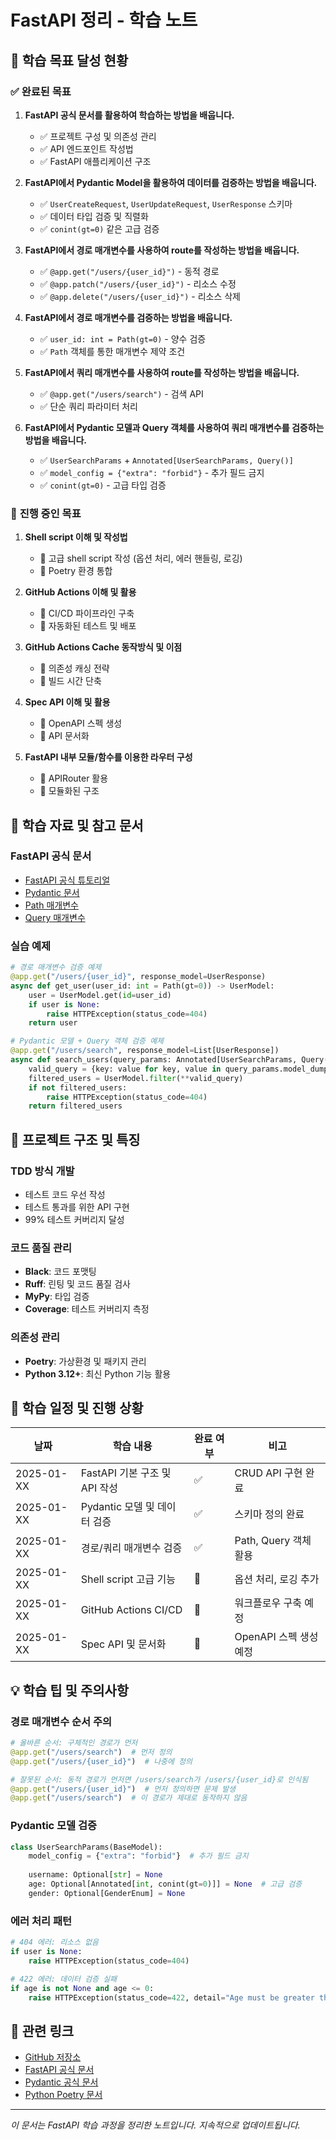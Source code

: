 # FastAPI 정리 - 학습 노트

## 🎯 **학습 목표 달성 현황**

### ✅ **완료된 목표**
1. **FastAPI 공식 문서를 활용하여 학습하는 방법을 배웁니다.**
   - ✅ 프로젝트 구성 및 의존성 관리
   - ✅ API 엔드포인트 작성법
   - ✅ FastAPI 애플리케이션 구조

2. **FastAPI에서 Pydantic Model을 활용하여 데이터를 검증하는 방법을 배웁니다.**
   - ✅ `UserCreateRequest`, `UserUpdateRequest`, `UserResponse` 스키마
   - ✅ 데이터 타입 검증 및 직렬화
   - ✅ `conint(gt=0)` 같은 고급 검증

3. **FastAPI에서 경로 매개변수를 사용하여 route를 작성하는 방법을 배웁니다.**
   - ✅ `@app.get("/users/{user_id}")` - 동적 경로
   - ✅ `@app.patch("/users/{user_id}")` - 리소스 수정
   - ✅ `@app.delete("/users/{user_id}")` - 리소스 삭제

4. **FastAPI에서 경로 매개변수를 검증하는 방법을 배웁니다.**
   - ✅ `user_id: int = Path(gt=0)` - 양수 검증
   - ✅ `Path` 객체를 통한 매개변수 제약 조건

5. **FastAPI에서 쿼리 매개변수를 사용하여 route를 작성하는 방법을 배웁니다.**
   - ✅ `@app.get("/users/search")` - 검색 API
   - ✅ 단순 쿼리 파라미터 처리

6. **FastAPI에서 Pydantic 모델과 Query 객체를 사용하여 쿼리 매개변수를 검증하는 방법을 배웁니다.**
   - ✅ `UserSearchParams` + `Annotated[UserSearchParams, Query()]`
   - ✅ `model_config = {"extra": "forbid"}` - 추가 필드 금지
   - ✅ `conint(gt=0)` - 고급 타입 검증

### 🔄 **진행 중인 목표**
1. **Shell script 이해 및 작성법**
   - 🔄 고급 shell script 작성 (옵션 처리, 에러 핸들링, 로깅)
   - 🔄 Poetry 환경 통합

2. **GitHub Actions 이해 및 활용**
   - 🔄 CI/CD 파이프라인 구축
   - 🔄 자동화된 테스트 및 배포

3. **GitHub Actions Cache 동작방식 및 이점**
   - 🔄 의존성 캐싱 전략
   - 🔄 빌드 시간 단축

4. **Spec API 이해 및 활용**
   - 🔄 OpenAPI 스펙 생성
   - 🔄 API 문서화

5. **FastAPI 내부 모듈/함수를 이용한 라우터 구성**
   - 🔄 APIRouter 활용
   - 🔄 모듈화된 구조

## 📖 **학습 자료 및 참고 문서**

### **FastAPI 공식 문서**
- [FastAPI 공식 튜토리얼](https://fastapi.tiangolo.com/tutorial/)
- [Pydantic 문서](https://docs.pydantic.dev/)
- [Path 매개변수](https://fastapi.tiangolo.com/tutorial/path-params/)
- [Query 매개변수](https://fastapi.tiangolo.com/tutorial/query-params/)

### **실습 예제**
```python
# 경로 매개변수 검증 예제
@app.get("/users/{user_id}", response_model=UserResponse)
async def get_user(user_id: int = Path(gt=0)) -> UserModel:
    user = UserModel.get(id=user_id)
    if user is None:
        raise HTTPException(status_code=404)
    return user

# Pydantic 모델 + Query 객체 검증 예제
@app.get("/users/search", response_model=List[UserResponse])
async def search_users(query_params: Annotated[UserSearchParams, Query()]) -> List[UserModel]:
    valid_query = {key: value for key, value in query_params.model_dump().items() if value is not None}
    filtered_users = UserModel.filter(**valid_query)
    if not filtered_users:
        raise HTTPException(status_code=404)
    return filtered_users
```

## 🚀 **프로젝트 구조 및 특징**

### **TDD 방식 개발**
- 테스트 코드 우선 작성
- 테스트 통과를 위한 API 구현
- 99% 테스트 커버리지 달성

### **코드 품질 관리**
- **Black**: 코드 포맷팅
- **Ruff**: 린팅 및 코드 품질 검사
- **MyPy**: 타입 검증
- **Coverage**: 테스트 커버리지 측정

### **의존성 관리**
- **Poetry**: 가상환경 및 패키지 관리
- **Python 3.12+**: 최신 Python 기능 활용

## 📅 **학습 일정 및 진행 상황**

| 날짜 | 학습 내용 | 완료 여부 | 비고 |
|------|-----------|-----------|------|
| 2025-01-XX | FastAPI 기본 구조 및 API 작성 | ✅ | CRUD API 구현 완료 |
| 2025-01-XX | Pydantic 모델 및 데이터 검증 | ✅ | 스키마 정의 완료 |
| 2025-01-XX | 경로/쿼리 매개변수 검증 | ✅ | Path, Query 객체 활용 |
| 2025-01-XX | Shell script 고급 기능 | 🔄 | 옵션 처리, 로깅 추가 |
| 2025-01-XX | GitHub Actions CI/CD | 🔄 | 워크플로우 구축 예정 |
| 2025-01-XX | Spec API 및 문서화 | 🔄 | OpenAPI 스펙 생성 예정 |

## 💡 **학습 팁 및 주의사항**

### **경로 매개변수 순서 주의**
```python
# 올바른 순서: 구체적인 경로가 먼저
@app.get("/users/search")  # 먼저 정의
@app.get("/users/{user_id}")  # 나중에 정의

# 잘못된 순서: 동적 경로가 먼저면 /users/search가 /users/{user_id}로 인식됨
@app.get("/users/{user_id}")  # 먼저 정의하면 문제 발생
@app.get("/users/search")  # 이 경로가 제대로 동작하지 않음
```

### **Pydantic 모델 검증**
```python
class UserSearchParams(BaseModel):
    model_config = {"extra": "forbid"}  # 추가 필드 금지
    
    username: Optional[str] = None
    age: Optional[Annotated[int, conint(gt=0)]] = None  # 고급 검증
    gender: Optional[GenderEnum] = None
```

### **에러 처리 패턴**
```python
# 404 에러: 리소스 없음
if user is None:
    raise HTTPException(status_code=404)

# 422 에러: 데이터 검증 실패
if age is not None and age <= 0:
    raise HTTPException(status_code=422, detail="Age must be greater than 0")
```

## 🔗 **관련 링크**
- [GitHub 저장소](https://github.com/codfin02/flaskapi_task)
- [FastAPI 공식 문서](https://fastapi.tiangolo.com/)
- [Pydantic 공식 문서](https://docs.pydantic.dev/)
- [Python Poetry 문서](https://python-poetry.org/docs/)

---

*이 문서는 FastAPI 학습 과정을 정리한 노트입니다. 지속적으로 업데이트됩니다.* 